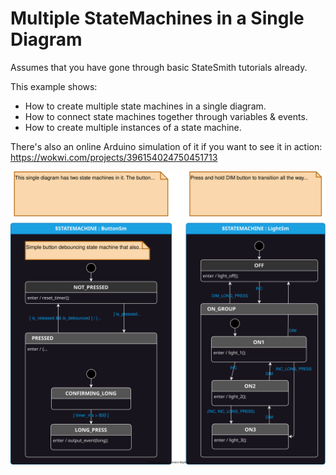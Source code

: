 # Multiple StateMachines in a Single Diagram

Assumes that you have gone through basic StateSmith tutorials already.

This example shows:
- How to create multiple state machines in a single diagram.
- How to connect state machines together through variables & events.
- How to create multiple instances of a state machine.

There's also an online Arduino simulation of it if you want to see it in action:
https://wokwi.com/projects/396154024750451713 

![](./ButtonLightSm.drawio.svg)





